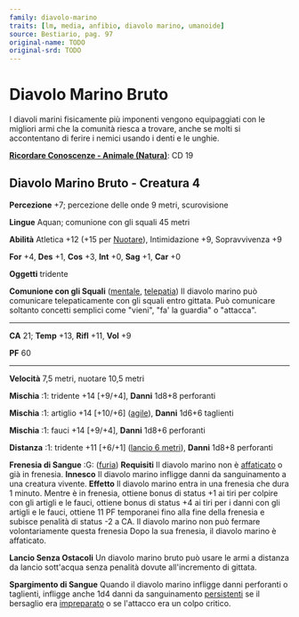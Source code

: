 ```yaml
---
family: diavolo-marino
traits: [lm, media, anfibio, diavolo marino, umanoide]
source: Bestiario, pag. 97
original-name: TODO
original-srd: TODO
---
```


# Diavolo Marino Bruto

I diavoli marini fisicamente più imponenti vengono equipaggiati con le migliori
armi che la comunità riesca a trovare, anche se molti si accontentano di ferire
i nemici usando i denti e le unghie.

**[Ricordare Conoscenze - Animale (Natura)](/azioni/abilita/ricordare-conoscenze)**:
CD 19

## Diavolo Marino Bruto - Creatura 4

**Percezione** +7; percezione delle onde 9 metri, scurovisione

**Lingue** Aquan; comunione con gli squali 45 metri

**Abilità** Atletica +12 (+15 per [Nuotare](/azioni/nuotare)), Intimidazione +9,
Sopravvivenza +9

**For** +4, **Des** +1, **Cos** +3, **Int** +0, **Sag** +1, **Car** +0

**Oggetti** tridente

**Comunione con gli Squali** ([mentale](/tratti/mentale),
[telepatia](/tratti/telepatia)) Il diavolo marino può comunicare telepaticamente
con gli squali entro gittata. Può comunicare soltanto concetti semplici come
"vieni", "fa' la guardia" o "attacca".

---

**CA** 21; **Temp** +13, **Rifl** +11, **Vol** +9

**PF** 60

---

**Velocità** 7,5 metri, nuotare 10,5 metri

**Mischia** :1: tridente +14 \[+9/+4], **Danni** 1d8+8 perforanti

**Mischia** :1: artiglio +14 \[+10/+6] ([agile](/tratti/agile)), **Danni** 1d6+6
taglienti

**Mischia** :1: fauci +14 \[+9/+4], **Danni** 1d8+6 perforanti

**Distanza** :1: tridente +11 \[+6/+1] ([lancio 6 metri](/tratti/lancio)),
**Danni** 1d8+8 perforanti

**Frenesia di Sangue** :G: ([furia](/tratti/furia)) **Requisiti** Il diavolo
marino non è [affaticato](/condizioni/affaticato) o già in frenesia. **Innesco**
Il diavolo marino infligge danni da sanguinamento a una creatura vivente.
**Effetto** Il diavolo marino entra in una frenesia che dura 1 minuto. Mentre è
in frenesia, ottiene bonus di status +1 ai tiri per colpire con gli artigli e le
fauci, ottiene bonus di status +4 ai tiri per i danni con gli artigli e le
fauci, ottiene 11 PF temporanei fino alla fine della frenesia e subisce penalità
di status -2 a CA. Il diavolo marino non può fermare volontariamente questa
frenesia Dopo la sua frenesia, il diavolo marino è affaticato.

**Lancio Senza Ostacoli** Un diavolo marino bruto può usare le armi a distanza
da lancio sott'acqua senza penalità dovute all'incremento di gittata.

**Spargimento di Sangue** Quando il diavolo marino infligge danni perforanti o
taglienti, infligge anche 1d4 danni da sanguinamento
[persistenti](/condizioni/danno-persistente) se il bersaglio era
[impreparato](/condizioni/impreparato) o se l'attacco era un colpo critico.
